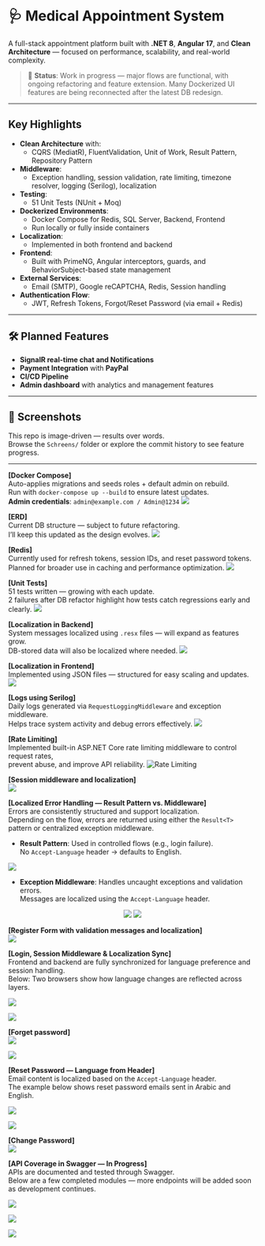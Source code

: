 # 🩺 Medical Appointment System

A full-stack appointment platform built with **.NET 8**, **Angular 17**, and **Clean Architecture** — focused on performance, scalability, and real-world complexity.

> 🚧 **Status**: Work in progress — major flows are functional, with ongoing refactoring and feature extension. Many Dockerized UI features are being reconnected after the latest DB redesign.

---

## Key Highlights

- **Clean Architecture** with:
  - CQRS (MediatR), FluentValidation, Unit of Work, Result Pattern, Repository Pattern
- **Middleware**:
  - Exception handling, session validation, rate limiting, timezone resolver, logging (Serilog), localization
- **Testing**:
  - 51 Unit Tests (NUnit + Moq)
- **Dockerized Environments**:
  - Docker Compose for Redis, SQL Server, Backend, Frontend  
  - Run locally or fully inside containers
- **Localization**:
  - Implemented in both frontend and backend
- **Frontend**:
  - Built with PrimeNG, Angular interceptors, guards, and BehaviorSubject-based state management
- **External Services**:
  - Email (SMTP), Google reCAPTCHA, Redis, Session handling
- **Authentication Flow**:
  - JWT, Refresh Tokens, Forgot/Reset Password (via email + Redis)

---

## 🛠️ Planned Features

- **SignalR real-time chat and Notifications**
- **Payment Integration** with **PayPal**
- **CI/CD Pipeline**
- **Admin dashboard** with analytics and management features

--- 

## 📸 Screenshots

This repo is image-driven — results over words.  
Browse the `Schreens/` folder or explore the commit history to see feature progress.

---

**[Docker Compose]**  
Auto-applies migrations and seeds roles + default admin on rebuild.  
Run with `docker-compose up --build` to ensure latest updates.  
**Admin credentials**: `admin@example.com / Admin@1234`
![](https://github.com/Nourhan123Essam/Appointment_Management_System_FullStack/blob/main/Schreens/Docker%20compose.png)

**[ERD]**  
Current DB structure — subject to future refactoring.  
I’ll keep this updated as the design evolves.
![](https://github.com/Nourhan123Essam/Appointment_Management_System_FullStack/blob/main/Schreens/ERD.png)

**[Redis]**  
Currently used for refresh tokens, session IDs, and reset password tokens.  
Planned for broader use in caching and performance optimization.
![](https://github.com/Nourhan123Essam/Appointment_Management_System_FullStack/blob/main/Schreens/Redis.png)

**[Unit Tests]**  
51 tests written — growing with each update.  
2 failures after DB refactor highlight how tests catch regressions early and clearly.
![](https://github.com/Nourhan123Essam/Appointment_Management_System_FullStack/blob/main/Schreens/Unit%20tests.png)

**[Localization in Backend]**  
System messages localized using `.resx` files — will expand as features grow.  
DB-stored data will also be localized where needed.
![](https://github.com/Nourhan123Essam/Appointment_Management_System_FullStack/blob/main/Schreens/Localization%20in%20back%20using%20.resx%20files.png)

**[Localization in Frontend]**  
Implemented using JSON files — structured for easy scaling and updates.
![](https://github.com/Nourhan123Essam/Appointment_Management_System_FullStack/blob/main/Schreens/Localization%20in%20front%20using%20json%20files.png)

**[Logs using Serilog]**  
Daily logs generated via `RequestLoggingMiddleware` and exception middleware.  
Helps trace system activity and debug errors effectively.
![](https://github.com/Nourhan123Essam/Appointment_Management_System_FullStack/blob/main/Schreens/logs%20daily.png)

**[Rate Limiting]**  
Implemented built-in ASP.NET Core rate limiting middleware to control request rates,  
prevent abuse, and improve API reliability. 
![Rate Limiting](https://github.com/Nourhan123Essam/Appointment_Management_System_FullStack/blob/main/Schreens/Rate%20limiting.png)

**[Session middleware and localization]**  
![](https://github.com/Nourhan123Essam/Appointment_Management_System_FullStack/blob/main/Schreens/SessionMiddleware%26Localization.png)

**[Localized Error Handling — Result Pattern vs. Middleware]**  
Errors are consistently structured and support localization.  
Depending on the flow, errors are returned using either the `Result<T>` pattern or centralized exception middleware.

- **Result Pattern**: Used in controlled flows (e.g., login failure).  
  No `Accept-Language` header → defaults to English.

<img src="https://github.com/Nourhan123Essam/Appointment_Management_System_FullStack/blob/main/Schreens/Localization_default_language_en-US%26%20Result%20pattern.png" />

- **Exception Middleware**: Handles uncaught exceptions and validation errors.  
  Messages are localized using the `Accept-Language` header.

<div align="center">
  <img src=https://github.com/Nourhan123Essam/Appointment_Management_System_FullStack/blob/main/Schreens/FluentValidation%26ExceptionMiddleWare%26%26Localization.png" />
  <img src="https://github.com/Nourhan123Essam/Appointment_Management_System_FullStack/blob/main/Schreens/FluentValidation%26ExceptionMiddleWare%26%26Localization_accepted-language%20header.png" />
</div>


**[Register Form with validation messages and localization]**  
![](https://github.com/Nourhan123Essam/Appointment_Management_System_FullStack/blob/main/Schreens/RegisterForm%26localization%26validationMessages.png)

**[Login, Session Middleware & Localization Sync]**  
Frontend and backend are fully synchronized for language preference and session handling.  
Below: Two browsers show how language changes are reflected across layers.

![](https://github.com/Nourhan123Essam/Appointment_Management_System_FullStack/blob/main/Schreens/sessionMiddlware%26localization%26langaueSameFrontAndBack.png)

![](https://github.com/Nourhan123Essam/Appointment_Management_System_FullStack/blob/main/Schreens/sessionMiddlware%26localization%26langaueSameFrontAndBack(2).png)


**[Forget password]**  
![](https://github.com/Nourhan123Essam/Appointment_Management_System_FullStack/blob/main/Schreens/resetPassword.png)

![](https://github.com/Nourhan123Essam/Appointment_Management_System_FullStack/blob/main/Schreens/ForegetPssword.png)

**[Reset Password — Language from Header]**  
Email content is localized based on the `Accept-Language` header.  
The example below shows reset password emails sent in Arabic and English.

![](https://github.com/Nourhan123Essam/Appointment_Management_System_FullStack/blob/main/Schreens/ResetEmail%26localization_ar.png)

![](https://github.com/Nourhan123Essam/Appointment_Management_System_FullStack/blob/main/Schreens/ResetEmail%26localization_en.png)

**[Change Password]**  
![](https://github.com/Nourhan123Essam/Appointment_Management_System_FullStack/blob/main/Schreens/resetPassword.png)

**[API Coverage in Swagger — In Progress]**  
APIs are documented and tested through Swagger.  
Below are a few completed modules — more endpoints will be added soon as development continues.

![](https://github.com/Nourhan123Essam/Appointment_Management_System_FullStack/blob/main/Schreens/API%20Authentication.png)

![](https://github.com/Nourhan123Essam/Appointment_Management_System_FullStack/blob/main/Schreens/API%20Doctor.png)

![](https://github.com/Nourhan123Essam/Appointment_Management_System_FullStack/blob/main/Schreens/API%20Patient.png)

